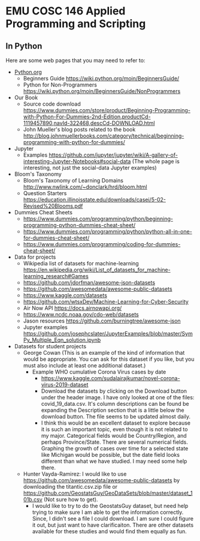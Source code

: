 # EMU COSC 146 Applied Programming and Scripting
## In Python

Here are some web pages that you may need to refer to:

- [Python.org](https://www.python.org/)
  - Beginners Guide <https://wiki.python.org/moin/BeginnersGuide/>
  - Python for Non-Programmers <https://wiki.python.org/moin/BeginnersGuide/NonProgrammers>
- Our Book
  - Source code download 
    <https://www.dummies.com/store/product/Beginning-Programming-with-Python-For-Dummies-2nd-Edition.productCd-1119457890,navId-322468,descCd-DOWNLOAD.html>
  - John Mueller's blog posts related to the book
    <http://blog.johnmuellerbooks.com/category/technical/beginning-programming-with-python-for-dummies/>
- Jupyter
  - Examples <https://github.com/jupyter/jupyter/wiki/A-gallery-of-interesting-Jupyter-Notebooks#social-data>
    (The whole page is interesting, not just the social-data Jupyter examples)
- Bloom's Taxonomy
  - Bloom's Taxonomy of Learning Domains <http://www.nwlink.com/~donclark/hrd/bloom.html>
  - Question Starters <https://education.illinoisstate.edu/downloads/casei/5-02-Revised%20Blooms.pdf>
- Dummies Cheat Sheets
  - <https://www.dummies.com/programming/python/beginning-programming-python-dummies-cheat-sheet/>
  - <https://www.dummies.com/programming/python/python-all-in-one-for-dummies-cheat-sheet/>
  - <https://www.dummies.com/programming/coding-for-dummies-cheat-sheet/>
- Data for projects
  - Wikipedia list of datasets for machine-learning 
      <https://en.wikipedia.org/wiki/List_of_datasets_for_machine-learning_research#Games>
  - <https://github.com/jdorfman/awesome-json-datasets>
  - <https://github.com/awesomedata/awesome-public-datasets>
  - <https://www.kaggle.com/datasets>
  - <https://github.com/wtsxDev/Machine-Learning-for-Cyber-Security>
  - Air Now API <https://docs.airnowapi.org/>
  - <https://www.ncdc.noaa.gov/cdo-web/datasets>
  - Jason resources <https://github.com/burningtree/awesome-json>
  - Jupyter examples <https://github.com/josephcslater/JupyterExamples/blob/master/SymPy_Multiple_Eqn_solution.ipynb>
- Datasets for student projects
  - George Cowan (This is an example of the kind of information that would be appropriate. You can ask for this dataset 
    if you like, but you must also include at least one additional dataset.)
    - Example WHO cumulative Corona Virus cases by date 
      - <https://www.kaggle.com/sudalairajkumar/novel-corona-virus-2019-dataset>
      - Download the datasets by clicking on the Download button under the header image. I have only looked at one of the files: 
        covid_19_data.csv. It's column descriptions can be found be expanding the Description section that is a little below 
        the download button. The file seems to be updated almost daily.
      - I think this would be an excellent dataset to explore because it is such an important topic, even though 
        it is not related to my major. Categorical fields would be Country/Region, and perhaps Province/State. 
        There are several numerical fields. Graphing the growth of cases over time for a selected state like 
        Michigan would be possible, but the date field looks different than what we have studied. I may need some help there.
   - Hunter Vayda-Ramirez: I would like to use <https://github.com/awesomedata/awesome-public-datasets> by downloading the titantic.csv.zip file or   <https://github.com/GeostatsGuy/GeoDataSets/blob/master/dataset_101b.csv> (Not sure how to get).
       - I would like to try to do the GeostatsGuy dataset, but need help trying to make sure I am able to get the information correctly. Since, I didn't see a file I could download. I am sure I could figure it out, but just want to have clarificaiton. There are other datasets available for these studies and would find them equally as fun. 
